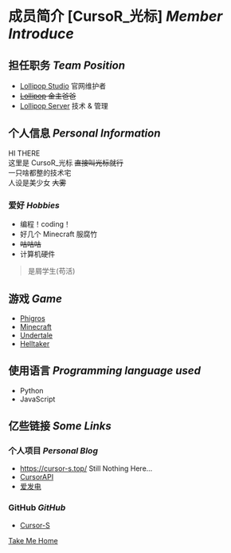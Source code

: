 # 成员简介 [CursoR_光标] *Member Introduce*

## 担任职务 *Team Position*

- [Lollipop Studio](/) 官网维护者
- ~~[Lollipop]() 金主爸爸~~
- [Lollipop Server]() 技术 & 管理

## 个人信息 *Personal Information*

HI THERE   
这里是 CursoR_光标 ~~直接叫光标就行~~   
一只啥都整的技术宅    
人设是美少女 ~~大雾~~    

### 爱好 *Hobbies* 
- 编程！coding！
- 好几个 Minecraft 服腐竹
- ~~咕咕咕~~
- 计算机硬件

> 是屑学生(苟活)


## 游戏 *Game*
- [Phigros](https://www.taptap.com/app/165287)
- [Minecraft](https://minecraft.net)
- [Undertale](https://store.steampowered.com/app/391540/Undertale)
- [Helltaker](https://store.steampowered.com/app/1289310/Helltaker)


## 使用语言 *Programming language used*

- Python
- JavaScript


## 亿些链接 *Some Links*

### 个人项目 *Personal Blog*

- <https://cursor-s.top/> Still Nothing Here...
- [CursorAPI](https://api.cursor-s.top/)
- [爱发电](https://afdian.net/@cursor/)


### GitHub *GitHub*

- [Cursor-S](https://github.com/Cursor-S/)


[Take Me Home](/)